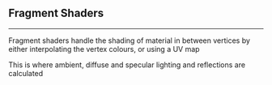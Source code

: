 ## Fragment Shaders
---
Fragment shaders handle the shading of material in between vertices by either interpolating the vertex colours, or using a UV map

This is where ambient, diffuse and specular lighting and reflections are calculated